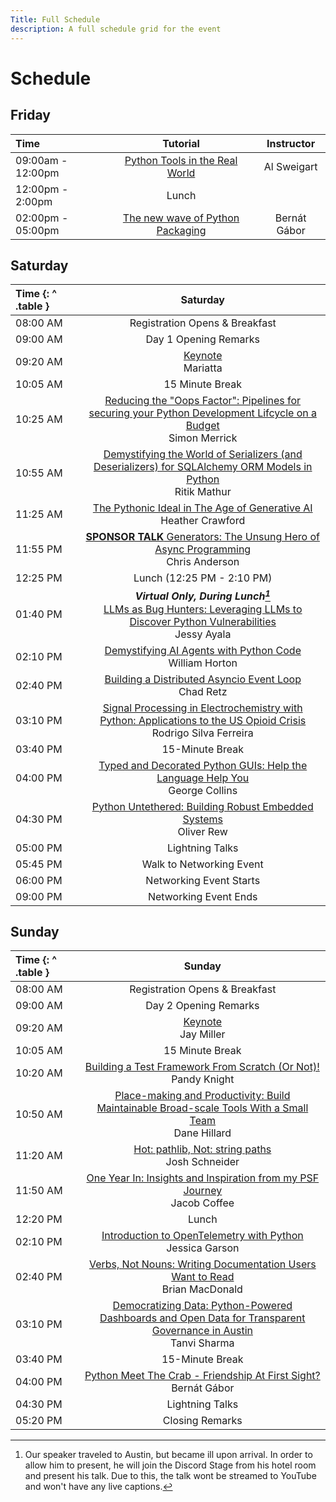 ```yaml
---
Title: Full Schedule
description: A full schedule grid for the event
---
```


# Schedule

## Friday

| Time              |                                     Tutorial                                      |  Instructor  |
| :---------------- | :-------------------------------------------------------------------------------: | :----------: |
| 09:00am - 12:00pm |   [Python Tools in the Real World](tutorials.md#python-tools-in-the-real-world)   | Al Sweigart  |
| 12:00pm - 2:00pm  |                                       Lunch                                       |
| 02:00pm - 05:00pm | [The new wave of Python Packaging](tutorials.md#the-new-wave-of-python-packaging) | Bernát Gábor |

## Saturday

| Time {: ^ .table } |                                                                                                           Saturday                                                                                                           |
| :----------------- | :--------------------------------------------------------------------------------------------------------------------------------------------------------------------------------------------------------------------------: |
| 08:00&nbsp;AM      |                                                                                                Registration Opens & Breakfast                                                                                                |
| 09:00&nbsp;AM      |                                                                                                    Day 1 Opening Remarks                                                                                                     |
| 09:20&nbsp;AM      |                                                                                         [Keynote](keynotes.md#mariatta)<br/>Mariatta                                                                                         |
| 10:05&nbsp;AM      |                                                                                                       15 Minute Break                                                                                                        |
| 10:25&nbsp;AM      | [Reducing the "Oops Factor": Pipelines for securing your Python Development Lifcycle on a Budget](talks.md#reducing-the-oops-factor-pipelines-for-securing-your-python-development-lifecycle-on-a-budget)<br/> Simon Merrick |
| 10:55&nbsp;AM      |   [Demystifying the World of Serializers (and Deserializers) for SQLAlchemy ORM Models in Python](talks.md#demystifying-the-world-of-serializers-and-deserializers-for-sqlalchemy-orm-models-in-python)<br/> Ritik Mathur    |
| 11:25&nbsp;AM      |                                                [The Pythonic Ideal in The Age of Generative AI](talks.md#the-pythonic-ideal-in-the-age-of-generative-ai)<br/>Heather Crawford                                                |
| 11:55&nbsp;PM      |                                       [**SPONSOR TALK** Generators: The Unsung Hero of Async Programming](talks.md#generators-the-unsung-hero-of-async-programming)<br/>Chris Anderson                                       |
| 12:25&nbsp;PM      |                                                                                                            Lunch (12:25 PM - 2:10 PM)                                                                                                            |
| 01:40&nbsp;PM      |                          _**Virtual Only, During Lunch[^1]**_ <br> [LLMs as Bug Hunters: Leveraging LLMs to Discover Python Vulnerabilities](talks.md#llms-as-bug-hunters-leveraging-llms-to-discover-python-vulnerabilities) <br/>Jessy Ayala                          |
| 02:10&nbsp;PM      |                          [Demystifying AI Agents with Python Code](talks.md#demystifying-ai-agents-with-python-code)<br/>William Horton                         |
| 02:40&nbsp;PM      |                                                        [Building a Distributed Asyncio Event Loop](talks.md#building-a-distributed-asyncio-event-loop)<br/>Chad Retz                                                         |
| 03:10&nbsp;PM      |    [Signal Processing in Electrochemistry with Python: Applications to the US Opioid Crisis](talks.md#signal-processing-in-electrochemistry-with-python-applications-to-the-us-opioids-crisis)<br/>Rodrigo Silva Ferreira    |
| 03:40&nbsp;PM      |                                                                                                       15-Minute Break                                                                                                        |
| 04:00&nbsp;PM      |                                    [Typed and Decorated Python GUIs: Help the Language Help You](talks.md#typed-and-decorated-python-guis-help-the-language-help-you)<br/>George Collins                                     |
| 04:30&nbsp;PM      |                                              [Python Untethered: Building Robust Embedded Systems](talks.md#python-untethered-building-robust-embedded-systems)<br/>Oliver Rew                                               |
| 05:00&nbsp;PM      |                                                                                                       Lightning Talks                                                                                                        |
| 05:45&nbsp;PM      |                                                                                                   Walk to Networking Event                                                                                                   |
| 06:00&nbsp;PM      |                                                                                                   Networking Event Starts                                                                                                    |
| 09:00&nbsp;PM      |                                                                                                    Networking Event Ends                                                                                                     |

[^1]: Our speaker traveled to Austin, but became ill upon arrival. In order to allow him to present, he will join the Discord Stage from his hotel room and present his talk. Due to this, the talk wont be streamed to YouTube and won't have any live captions.

## Sunday

| Time {: ^ .table } |                                                                                                             Sunday                                                                                                             |
| :----------------- | :----------------------------------------------------------------------------------------------------------------------------------------------------------------------------------------------------------------------------: |
| 08:00&nbsp;AM      |                                                                                                 Registration Opens & Breakfast                                                                                                 |
| 09:00&nbsp;AM      |                                                                                                     Day 2 Opening Remarks                                                                                                      |
| 09:20&nbsp;AM      |                                                                                        [Keynote](keynotes.md#jay-miller)<br/>Jay Miller                                                                                        |
| 10:05&nbsp;AM      |                                                                                                        15 Minute Break                                                                                                         |
| 10:20&nbsp;AM      |                                                  [Building a Test Framework From Scratch (Or Not)!](talks.md#building-a-test-framework-from-scratch-or-not)<br/>Pandy Knight                                                   |
| 10:50&nbsp;AM      |            [Place-making and Productivity: Build Maintainable Broad-scale Tools With a Small Team](talks.md#place-making-and-productivity-build-maintainable-broad-scale-tools-with-a-small-team)<br/>Dane Hillard             |
| 11:20&nbsp;AM      |                                                                  [Hot: pathlib, Not: string paths](talks.md#hot-pathlib-not-string-paths)<br/> Josh Schneider                                                                  |
| 11:50&nbsp;AM      |                                        [One Year In: Insights and Inspiration from my PSF Journey](talks.md#one-year-in-insights-and-inspiration-from-my-psf-journey)<br/> Jacob Coffee                                        |
| 12:20&nbsp;PM      |                                                                                                             Lunch                                                                                                              |
| 02:10&nbsp;PM      |                                                      [Introduction to OpenTelemetry with Python](talks.md#introduction-to-opentelemetry-with-python)<br/> Jessica Garson                                                       |
| 02:40&nbsp;PM      |                                      [Verbs, Not Nouns: Writing Documentation Users Want to Read](talks.md#verbs-not-nouns-writing-documentation-users-want-to-read)<br/> Brian MacDonald                                      |
| 03:10&nbsp;PM      | [Democratizing Data: Python-Powered Dashboards and Open Data for Transparent Governance in Austin](talks.md#democratizing-data-python-powered-dashboards-and-open-data-for-transparent-governance-in-austin)<br/> Tanvi Sharma |
| 03:40&nbsp;PM      |                                                                                                        15-Minute Break                                                                                                         |
| 04:00&nbsp;PM      |                                               [Python Meet The Crab - Friendship At First Sight?](talks.md#python-meets-the-crab-friendship-at-first-sight)<br/> Bernát Gábor                                                 |
| 04:30&nbsp;PM       |                                                                                                        Lightning Talks                                                                                                         |
| 05:20&nbsp;PM      |                                                                                                        Closing Remarks                                                                                                         |
